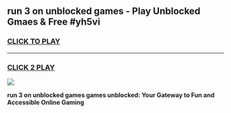 
## run 3 on unblocked games - Play Unblocked Gmaes & Free #yh5vi
<h3>
<a href="https://news.freeplayer.one?title=run_3_on_unblocked_games&ref=03M">CLICK TO PLAY</a></h3>
<hr>

<h3>
<a href="https://news.freeplayer.one?title=run_3_on_unblocked_games&ref=03M">CLICK 2 PLAY</a>
  
</h3>

<a href="https://news.freeplayer.one?title=run_3_on_unblocked_games&ref=03M"><img src="https://clearcache.store/games.png"></a>


**run 3 on unblocked games games unblocked: Your Gateway to Fun and Accessible Online Gaming**

